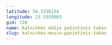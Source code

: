 ```yaml
---
latitude: 54.3336154
longitude: 23.5935603
gid: 130
name: Kalniškės mūšio pažintinis takas
slug: kalniskes-musio-pazintinis-takas
---
```


